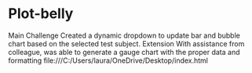 # Plot-belly
Main Challenge
Created a dynamic dropdown to update bar and bubble chart based on the selected test subject.
Extension
With assistance from colleague, was able to generate a gauge chart with the proper data and formatting
file:///C:/Users/laura/OneDrive/Desktop/index.html
